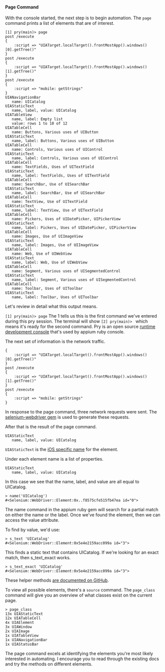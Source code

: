 #### Page Command

With the console started, the next step is to begin automation.
The `page` command prints a list of elements that are of interest.

```
[1] pry(main)> page
post /execute
{
    :script => "UIATarget.localTarget().frontMostApp().windows()[0].getTree()"
}
post /execute
{
    :script => "UIATarget.localTarget().frontMostApp().windows()[1].getTree()"
}
post /execute
{
    :script => "mobile: getStrings"
}
UIANavigationBar
   name: UICatalog
UIAStaticText
   name, label, value: UICatalog
UIATableView
   name, label: Empty list
   value: rows 1 to 10 of 12
UIATableCell
   name: Buttons, Various uses of UIButton
UIAStaticText
   name, label: Buttons, Various uses of UIButton
UIATableCell
   name: Controls, Various uses of UIControl
UIAStaticText
   name, label: Controls, Various uses of UIControl
UIATableCell
   name: TextFields, Uses of UITextField
UIAStaticText
   name, label: TextFields, Uses of UITextField
UIATableCell
   name: SearchBar, Use of UISearchBar
UIAStaticText
   name, label: SearchBar, Use of UISearchBar
UIATableCell
   name: TextView, Use of UITextField
UIAStaticText
   name, label: TextView, Use of UITextField
UIATableCell
   name: Pickers, Uses of UIDatePicker, UIPickerView
UIAStaticText
   name, label: Pickers, Uses of UIDatePicker, UIPickerView
UIATableCell
   name: Images, Use of UIImageView
UIAStaticText
   name, label: Images, Use of UIImageView
UIATableCell
   name: Web, Use of UIWebView
UIAStaticText
   name, label: Web, Use of UIWebView
UIATableCell
   name: Segment, Various uses of UISegmentedControl
UIAStaticText
   name, label: Segment, Various uses of UISegmentedControl
UIATableCell
   name: Toolbar, Uses of UIToolbar
UIAStaticText
   name, label: Toolbar, Uses of UIToolbar
```

Let's review in detail what this output means.

`[1] pry(main)> page` The 1 tells us this is the first command we've entered
during this pry session. The terminal will show `[2] pry(main)> ` which means
it's ready for the second command. Pry is an open source
[runtime development console](http://pryrepl.org/) that's used by appium
ruby console.

The next set of information is the network traffic.

```
{
    :script => "UIATarget.localTarget().frontMostApp().windows()[0].getTree()"
}
post /execute
{
    :script => "UIATarget.localTarget().frontMostApp().windows()[1].getTree()"
}
post /execute
{
    :script => "mobile: getStrings"
}
```

In response to the page command, three network requests were sent. The
[selenium-webdriver gem](http://rubygems.org/gems/selenium-webdriver) is used
to generate these requests.

After that is the result of the page command.

```
UIAStaticText
   name, label, value: UICatalog
```

`UIAStaticText` is the [iOS specific name](https://developer.apple.com/library/ios/documentation/ToolsLanguages/Reference/UIAStaticTextClassReference/UIAStaticText/UIAStaticText.html)
for the element.

Under each element name is a list of properties.

```
UIAStaticText
   name, label, value: UICatalog
```

In this case we see that the name, label, and value are all equal to UICatalog.

```
> name('UICatalog')
#<Selenium::WebDriver::Element:0x..f8575cfe515fb47ea id="0">
```

The name command in the appium ruby gem will search for a partial match on
either the name or the label. Once we've found the element,
then we can access the value attribute.

To find by value, we'd use:

```
> s_text 'UICatalog'
#<Selenium::WebDriver::Element:0x5e4e2159acc099a id="3">
```

This finds a static text that contains UICatalog. If we're looking for an
exact match, then s_text_exact works.

```
> s_text_exact 'UICatalog'
#<Selenium::WebDriver::Element:0x5e4e2159acc099a id="3">
```

These helper methods [are documented on GitHub](https://github.com/appium/ruby_lib/tree/master/docs).

To view all possible elements, there's a `source` command. The `page_class`
command will give you an overview of what classes exist on the current page.

```
> page_class
13x UIAStaticText
12x UIATableCell
4x UIAElement
3x UIAWindow
2x UIAImage
1x UIATableView
1x UIANavigationBar
1x UIAStatusBar
```

The page command excels at identifying the elements you're most likely
interested in automating. I encourage you to read through the existing docs
and try the methods on different elements.